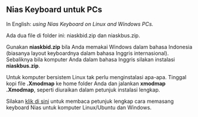 ## Nias Keyboard untuk PCs

In English: *using Nias Keyboard on Linux and Windows PCs.*

Ada dua file di folder ini: niaskbid.zip dan niaskbus.zip.

Gunakan **niaskbid.zip** bila Anda memakai Windows dalam bahasa Indonesia (biasanya layout keyboardnya dalam bahasa Inggris internasional). Sebaliknya bila komputer Anda dalam bahasa Inggris silakan instalasi **niaskbus.zip**.

Untuk komputer bersistem Linux tak perlu menginstalasi apa-apa. Tinggal kopi file **.Xmodmap** ke home folder Anda dan jalankan **xmodmap .Xmodmap**, seperti diuraikan dalam petunjuk instalasi lengkap.

Silakan [klik di sini](https://niaskeyboard.blogspot.com/2019/02/cara-memasang-huruf-o-dan-w-di-papan.html) untuk membaca petunjuk lengkap cara memasang keyboard Nias untuk komputer Linux/Ubuntu dan Windows. 


